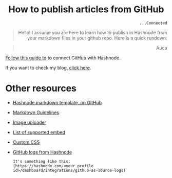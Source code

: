 <div align="center">

# How to publish articles from GitHub

</div>

<div align="right">

`...Connected`

> Hello! I assume you are here to learn how to publish in Hashnode from your markdown files in your github repo. Here is a quick rundown:

> Auca

</div>

[Follow this guide to](https://townhall.hashnode.com/connect-a-github-repo-as-a-source-for-your-articles) to connect GitHub with Hashnode.

If you want to check my blog, [click here](https://aucacoyan.hashnode.dev/).

# Other resources

- [Hashnode markdown template, on GitHub](https://github.com/Hashnode/Hashnode-source-from-github-template)

- [Markdown Guidelines](https://support.hashnode.com/docs/markdown-guidelines/)

- [Image uploader](https://hashnode.com/uploader)

- [List of supported embed](https://support.hashnode.com/docs/embeds/)

- [Custom CSS](https://support.hashnode.com/docs/custom-css)

- [GitHub logs from Hashnode](https://hashnode.com/62a9f1b31a89c91850b1863c/dashboard/integrations/github-as-source-logs)

      It's something like this:
      (https://hashnode.com/<your profile id>/dashboard/integrations/github-as-source-logs)
